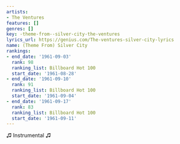 ```yaml
---
artists:
- The Ventures
features: []
genres: []
key: -theme-from--silver-city-the-ventures
lyrics_url: https://genius.com/The-ventures-silver-city-lyrics
name: (Theme From) Silver City
rankings:
- end_date: '1961-09-03'
  rank: 98
  ranking_list: Billboard Hot 100
  start_date: '1961-08-28'
- end_date: '1961-09-10'
  rank: 91
  ranking_list: Billboard Hot 100
  start_date: '1961-09-04'
- end_date: '1961-09-17'
  rank: 83
  ranking_list: Billboard Hot 100
  start_date: '1961-09-11'
---
```

♫ Instrumental ♫
